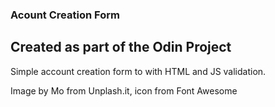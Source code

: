 ### Acount Creation Form

## Created as part of the Odin Project

Simple account creation form to with HTML and JS validation.

Image by Mo from Unplash.it, icon from Font Awesome
